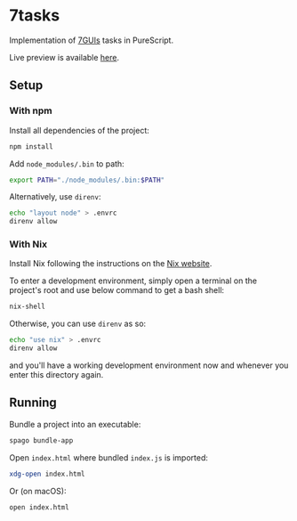 # 7tasks
Implementation of [7GUIs](https://eugenkiss.github.io/7guis/tasks) tasks in PureScript.

Live preview is available [here](https://alternateved.github.io/7tasks/).

## Setup

### With npm

Install all dependencies of the project:
```bash
npm install
```

Add `node_modules/.bin` to path:
```bash
export PATH="./node_modules/.bin:$PATH"
```

Alternatively, use `direnv`:
```bash
echo "layout node" > .envrc
direnv allow
```

### With Nix

Install Nix following the instructions on the [Nix website](https://nixos.org/download.html).

To enter a development environment, simply open a terminal on the project's root and use below command to get a bash shell:
```bash
nix-shell
```

Otherwise, you can use `direnv` as so:
```bash
echo "use nix" > .envrc
direnv allow
```
and you'll have a working development environment now and whenever you enter this directory again.

## Running

Bundle a project into an executable:
```bash
spago bundle-app
```

Open `index.html` where bundled `index.js` is imported:
```bash
xdg-open index.html
```
Or (on macOS):
```bash
open index.html
```
